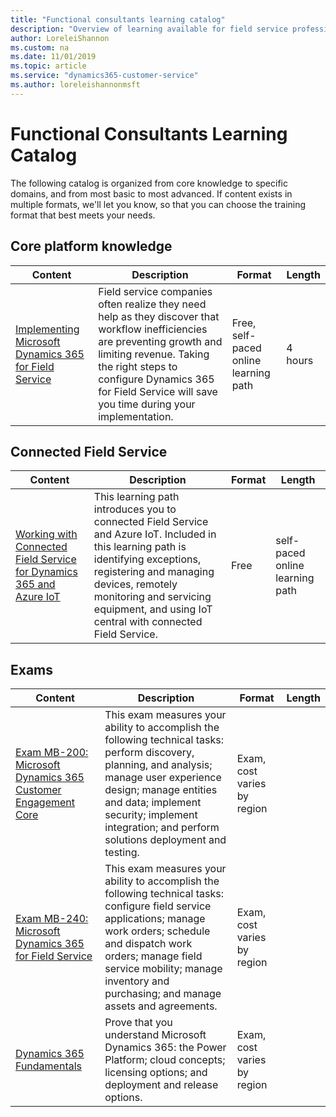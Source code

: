 ```yaml
---
title: "Functional consultants learning catalog"
description: "Overview of learning available for field service professionals"
author: LoreleiShannon
ms.custom: na
ms.date: 11/01/2019
ms.topic: article
ms.service: "dynamics365-customer-service"
ms.author: loreleishannonmsft
---
```


# Functional Consultants Learning Catalog
The following catalog is organized from core knowledge to specific domains, and from most basic to most advanced. If content exists in multiple formats, we'll let you know, so that you can choose the training format that best meets your needs.

## Core platform knowledge<a name="core-platform"></a>

| Content                                                                                                                                    | Description                                                                                                                                                                                                                                                                                                                                                                                                            | Format                                | Length     |
|------------------------------------------------------------------------------------------------------------------------------------------------------------------------------------|------------------------------------------------------------------------------------------------------------------------------------------------------------------------------------------------------------------------------------------------------------------------------------------------------------------------------------------------------------------------------------------------------------------------|---------------------------------------|------------|
| [Implementing Microsoft Dynamics 365 for Field Service](https://docs.microsoft.com/learn/paths/implementing-dyn365-field-service/)	| Field service companies often realize they need help as they discover that workflow inefficiencies are preventing growth and limiting revenue. Taking the right steps to configure Dynamics 365 for Field Service will save you time during your implementation.	| Free,  self-paced online learning path |	4 hours |
## Connected Field Service<a name="connected"></a>
| Content                                                                                                                                    | Description                                                                                                                                                                                                                                                                                                                                                                                                            | Format                                | Length     |
|------------------------------------------------------------------------------------------------------------------------------------------------------------------------------------|------------------------------------------------------------------------------------------------------------------------------------------------------------------------------------------------------------------------------------------------------------------------------------------------------------------------------------------------------------------------------------------------------------------------|---------------------------------------|------------|
| [Working with Connected Field Service for Dynamics 365 and Azure IoT](https://docs.microsoft.com/learn/paths/working-with-connected-field-service-iot/) |	This learning path introduces you to connected Field Service and Azure IoT. Included in this learning path is identifying exceptions, registering and managing devices, remotely monitoring and servicing equipment, and using IoT central with connected Field Service.	|Free | self-paced online learning path |	6 hours |
## Exams<a name="exam"></a>
| Content                                                                                                                                    | Description                                                                                                                                                                                                                                                                                                                                                                                                            | Format                                | Length     |
|------------------------------------------------------------------------------------------------------------------------------------------------------------------------------------|------------------------------------------------------------------------------------------------------------------------------------------------------------------------------------------------------------------------------------------------------------------------------------------------------------------------------------------------------------------------------------------------------------------------|---------------------------------------|------------|
| [Exam MB-200: Microsoft Dynamics 365 Customer Engagement Core](https://www.microsoft.com/en-us/learning/exam-MB-200.aspx) | This exam measures your ability to accomplish the following technical tasks: perform discovery, planning, and analysis; manage user experience design; manage entities and data; implement security; implement integration; and perform solutions deployment and testing.   | Exam, cost varies by region |   | Exam MB-200: Microsoft Dynamics 365 Customer Engagement Core |
| [Exam MB-240: Microsoft Dynamics 365 for Field Service](https://www.microsoft.com/en-us/learning/exam-MB-240.aspx)        | This exam measures your ability to accomplish the following technical tasks: configure field service applications; manage work orders; schedule and dispatch work orders; manage field service mobility; manage inventory and purchasing; and manage assets and agreements. | Exam, cost varies by region |   | Exam MB-240: Microsoft Dynamics 365 for Field Service        |
| [Dynamics 365 Fundamentals](https://www.microsoft.com/en-us/learning/d365-fundamentals.aspx)                              | Prove that you understand Microsoft Dynamics 365: the Power Platform; cloud concepts; licensing options; and deployment and release options.                                                                                                                                | Exam, cost varies by region |   | Dynamics 365 Fundamentals                                    |